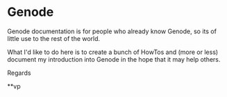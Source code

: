 Genode
======

Genode documentation is for people who already know Genode,
so its of little use to the rest of the world.

What I'd like to do here is to create a bunch of HowTos
and (more or less) document my introduction into Genode
in the hope that it may help others.

Regards

**vp

